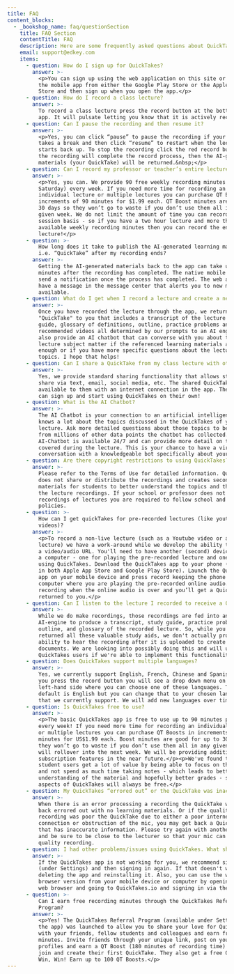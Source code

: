 ```yaml
---
title: FAQ
content_blocks:
  - _bookshop_name: faq/questionSection
    title: FAQ Section
    contentTitle: FAQ
    description: Here are some frequently asked questions about QuickTakes and how it works. If these FAQs do not answer your specific question, then we recommend sending an email to ${email}
    email: support@edkey.com
    items:
      - question: How do I sign up for QuickTakes?
        answer: >-
          <p>You can sign up using the web application on this site or download
          the mobile app from either the Google Play Store or the Apple App
          Store and then sign up when you open the app.</p>
      - question: How do I record a class lecture?
        answer: >-
          To record a class lecture press the record button at the bottom of the
          app. It will pulsate letting you know that it is actively recording.
      - question: Can I pause the recording and then resume it?
        answer: >-
          <p>Yes, you can click “pause” to pause the recording if your professor
          takes a break and then click “resume” to restart when the lecture
          starts back up. To stop the recording click the red record button and
          the recording will complete the record process, then the AI-generated
          materials (your QuickTake) will be returned.&nbsp;</p>
      - question: Can I record my professor or teacher’s entire lecture?
        answer: >-
          <p>Yes, you can. We provide 90 free weekly recording minutes (Sunday -
          Saturday) every week. If you need more time for recording an
          individual lecture or multiple lectures you can purchase QT Boost in
          increments of 90 minutes for $1.99 each. QT Boost minutes are good for
          30 days so they won’t go to waste if you don’t use them all in any
          given week. We do not limit the amount of time you can record on a per
          session basis - so if you have a two hour lecture and more than 120
          available weekly recording minutes then you can record the entire
          lecture!</p>
      - question: >-
          How long does it take to publish the AI-generated learning materials
          i.e. “QuickTake” after my recording ends?
        answer: >-
          Getting the AI-generated materials back to the app can take up to 15
          minutes after the recording has completed. The native mobile apps will
          send a notification once the process has completed. The web app will
          have a message in the message center that alerts you to new materials
          available.
      - question: What do I get when I record a lecture and create a new QuickTake?
        answer: >-
          Once you have recorded the lecture through the app, we return a
          "QuickTake" to you that includes a transcript of the lecture , study
          guide, glossary of definitions, outline, practice problems and even
          recommended videos all determined by our prompts to an AI engine. We
          also provide an AI chatbot that can converse with you about the
          lecture subject matter if the referenced learning materials aren't
          enough or if you have more specific questions about the lecture
          topics. I hope that helps!
      - question: Can I share a QuickTake from my class lecture with other classmates?
        answer: >-
          Yes, we provide standard sharing functionality that allows students to
          share via text, email, social media, etc. The shared QuickTake will be
          available to them with an internet connection in the app. Then, they
          can sign up and start using QuickTakes on their own!
      - question: What is the AI Chatbot?
        answer: >-
          The AI Chatbot is your connection to an artificial intelligence that
          knows a lot about the topics discussed in the QuickTakes of your
          lecture. Ask more detailed questions about those topics to benefit
          from millions of other data points the chatbot has collected. The
          AI-Chatbot is available 24/7 and can provide more detail on the topics
          covered during the lecture. This is your chance to have a virtual
          conversation with a knowledgeable bot specifically about your lecture.
      - question: Are there copyright restrictions to using QuickTakes?
        answer: >-
          Please refer to the Terms of Use for detailed information. QuickTakes
          does not share or distribute the recordings and creates secondary
          materials for students to better understand the topics and themes of
          the lecture recordings. If your school or professor does not allow
          recordings of lectures you are required to follow school and professor
          policies.
      - question: >-
          How can I get quickTakes for pre-recorded lectures (like youtube
          videos)?
        answer: >-
          <p>To record a non-live lecture (such as a Youtube video or audio
          lecture) we have a work-around while we develop the ability to insert
          a video/audio URL. You'll need to have another (second) device such as
          a computer - one for playing the pre-recorded lecture and one for
          using QuickTakes. Download the QuickTakes app to your phone (available
          in both Apple App Store and Google Play Store). Launch the QuickTakes
          app on your mobile device and press record keeping the phone near your
          computer where you are playing the pre-recorded online audio. End the
          recording when the online audio is over and you’ll get a QuickTake
          returned to you.</p>
      - question: Can I listen to the lecture I recorded to receive a QuickTake?
        answer: >-
          While we do make recordings, those recordings are fed into an
          AI-engine to produce a transcript, study guide, practice problems,
          outline, and glossary of the recorded lecture. So, while you get
          returned all these valuable study aids, we don't actually provide the
          ability to hear the recording after it is uploaded to create these
          documents. We are looking into possibly doing this and will update our
          QuickTakes users if we're able to implement this functionality.
      - question: Does QuickTakes support multiple languages?
        answer: >-
          Yes, we currently support English, French, Chinese and Spanish. After
          you press the record button you will see a drop down menu on the
          left-hand side where you can choose one of these languages. The
          default is English but you can change that to your chosen language
          that we currently support. We will add new languages over time.
      - question: Is QuickTakes free to use?
        answer: >-
          <p>The basic QuickTakes app is free to use up to 90 minutes per week,
          every week! If you need more time for recording an individual lecture
          or multiple lectures you can purchase QT Boosts in increments of 90
          minutes for US$1.99 each. Boost minutes are good for up to 30 days so
          they won’t go to waste if you don’t use them all in any given week and
          will rollover into the next week. We will be providing additional paid
          subscription features in the near future.</p><p>We've found that our
          student users get a lot of value by being able to focus on the lecture
          and not spend as much time taking notes - which leads to better
          understanding of the material and hopefully better grades - so some
          aspects of QuickTakes will always be free.</p>
      - question: My QuickTakes “errored out” or the QuickTake was inaccurate. Why?
        answer: >-
          When there is an error processing a recording the QuickTake will come
          back errored out with no learning materials. Or if the quality of the
          recording was poor the QuickTake due to either a poor internet
          connection or obstruction of the mic, you may get back a QuickTake
          that has inaccurate information. Please try again with another lecture
          and be sure to be close to the lecturer so that your mic can get a
          quality recording.
      - question: I had other problems/issues using QuickTakes. What should I do?
        answer: >-
          If the QuickTakes app is not working for you, we recommend signing out
          (under Settings) and then signing in again. If that doesn't work, try
          deleting the app and reinstalling it. Also, you can use the web
          browser version from your mobile device or computer by opening your
          web browser and going to QuickTakes.io and signing in via the web.
      - question: >-
          Can I earn free recording minutes through the QuickTakes Referral
          Program?
        answer: >-
          <p>Yes! The QuickTakes Referral Program (available under Settings in
          the app) was launched to allow you to share your love for QuickTakes
          with your friends, fellow students and colleagues and earn free
          minutes. Invite friends through your unique link, post on your social
          profiles and earn a QT Boost (180 minutes of recording time) when they
          join and create their first QuickTake. They also get a free QT Boost!
          Win, Win! Earn up to 100 QT Boosts.</p>
---
```

